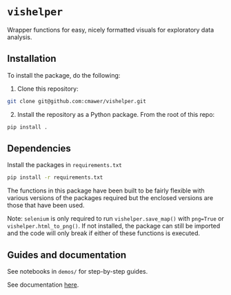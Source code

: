 # `vishelper` 
Wrapper functions for easy, nicely formatted visuals for exploratory data analysis. 


## Installation
To install the package, do the following: 

1. Clone this repository: 

  ```bash
  git clone git@github.com:cmawer/vishelper.git
  ``` 

2. Install the repository as a Python package. From the root of this repo: 

  ```bash
  pip install .
  ```

## Dependencies
Install the packages in `requirements.txt`  

```bash
pip install -r requirements.txt 
```

The functions in this package have been built to be fairly flexible with various versions of the packages required but the enclosed versions are those that have been used.

Note: `selenium` is only required to run `vishelper.save_map()` with `png=True` or `vishelper.html_to_png()`. If not installed, the package can still be imported and the code will only break if either of these functions is executed. 

## Guides and documentation 
See notebooks in `demos/` for step-by-step guides. 

See documentation [here](https://cmawer.github.io/vishelper/).
